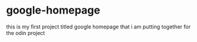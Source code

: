# google-homepage
this is my first project titled google homepage that i am putting together for the odin project 
